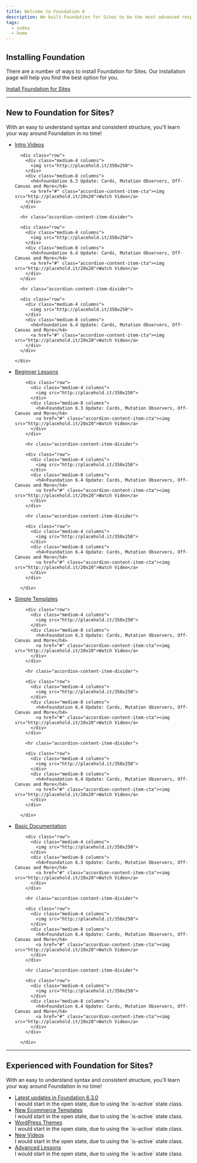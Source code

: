 ```yaml
---
title: Welcome to Foundation 6
description: We built Foundation for Sites to be the most advanced responsive front-end framework in the world.
tags:
  - index
  - home
---
```


## Installing Foundation

There are a number of ways to install Foundation for Sites. Our installation page will help you find the best option for you.

<a href="installation.html" class="large button">Install Foundation for Sites</a>

---

## New to Foundation for Sites?

With an easy to understand syntax and consistent structure, you'll learn your way around Foundation in no time!

<ul class="accordion welcome-accordion" data-accordion data-allow-all-closed="true">
  <li class="accordion-item welcome-accordion-item" data-accordion-item>
    <a href="#" class="accordion-title">Intro Videos</a>
    <div class="accordion-content " data-tab-content>

      <div class="row">
        <div class="medium-4 columns">
          <img src="http://placehold.it/350x250">
        </div>
        <div class="medium-8 columns">
          <h4>Foundation 6.3 Update: Cards, Mutation Observers, Off-Canvas and More</h4>
          <a href="#" class="accordion-content-item-cta"><img src="http://placehold.it/20x20">Watch Video</a>
        </div>
      </div>

      <hr class="accordion-content-item-divider">

      <div class="row">
        <div class="medium-4 columns">
          <img src="http://placehold.it/350x250">
        </div>
        <div class="medium-8 columns">
          <h4>Foundation 6.4 Update: Cards, Mutation Observers, Off-Canvas and More</h4>
          <a href="#" class="accordion-content-item-cta"><img src="http://placehold.it/20x20">Watch Video</a>
        </div>
      </div>

      <hr class="accordion-content-item-divider">

      <div class="row">
        <div class="medium-4 columns">
          <img src="http://placehold.it/350x250">
        </div>
        <div class="medium-8 columns">
          <h4>Foundation 6.4 Update: Cards, Mutation Observers, Off-Canvas and More</h4>
          <a href="#" class="accordion-content-item-cta"><img src="http://placehold.it/20x20">Watch Video</a>
        </div>
      </div>

    </div>
  </li>
  <li class="accordion-item welcome-accordion-item" data-accordion-item>
    <a href="#" class="accordion-title">Beginner Lessons</a>
      <div class="accordion-content " data-tab-content>

        <div class="row">
          <div class="medium-4 columns">
            <img src="http://placehold.it/350x250">
          </div>
          <div class="medium-8 columns">
            <h4>Foundation 6.3 Update: Cards, Mutation Observers, Off-Canvas and More</h4>
            <a href="#" class="accordion-content-item-cta"><img src="http://placehold.it/20x20">Watch Video</a>
          </div>
        </div>

        <hr class="accordion-content-item-divider">

        <div class="row">
          <div class="medium-4 columns">
            <img src="http://placehold.it/350x250">
          </div>
          <div class="medium-8 columns">
            <h4>Foundation 6.4 Update: Cards, Mutation Observers, Off-Canvas and More</h4>
            <a href="#" class="accordion-content-item-cta"><img src="http://placehold.it/20x20">Watch Video</a>
          </div>
        </div>

        <hr class="accordion-content-item-divider">

        <div class="row">
          <div class="medium-4 columns">
            <img src="http://placehold.it/350x250">
          </div>
          <div class="medium-8 columns">
            <h4>Foundation 6.4 Update: Cards, Mutation Observers, Off-Canvas and More</h4>
            <a href="#" class="accordion-content-item-cta"><img src="http://placehold.it/20x20">Watch Video</a>
          </div>
        </div>

      </div>
  </li>
  <li class="accordion-item welcome-accordion-item" data-accordion-item>
    <a href="#" class="accordion-title">Simple Templates</a>
      <div class="accordion-content " data-tab-content>

        <div class="row">
          <div class="medium-4 columns">
            <img src="http://placehold.it/350x250">
          </div>
          <div class="medium-8 columns">
            <h4>Foundation 6.3 Update: Cards, Mutation Observers, Off-Canvas and More</h4>
            <a href="#" class="accordion-content-item-cta"><img src="http://placehold.it/20x20">Watch Video</a>
          </div>
        </div>

        <hr class="accordion-content-item-divider">

        <div class="row">
          <div class="medium-4 columns">
            <img src="http://placehold.it/350x250">
          </div>
          <div class="medium-8 columns">
            <h4>Foundation 6.4 Update: Cards, Mutation Observers, Off-Canvas and More</h4>
            <a href="#" class="accordion-content-item-cta"><img src="http://placehold.it/20x20">Watch Video</a>
          </div>
        </div>

        <hr class="accordion-content-item-divider">

        <div class="row">
          <div class="medium-4 columns">
            <img src="http://placehold.it/350x250">
          </div>
          <div class="medium-8 columns">
            <h4>Foundation 6.4 Update: Cards, Mutation Observers, Off-Canvas and More</h4>
            <a href="#" class="accordion-content-item-cta"><img src="http://placehold.it/20x20">Watch Video</a>
          </div>
        </div>

      </div>
  </li>
  <li class="accordion-item welcome-accordion-item" data-accordion-item>
    <a href="#" class="accordion-title">Basic Documentation</a>
      <div class="accordion-content " data-tab-content>

        <div class="row">
          <div class="medium-4 columns">
            <img src="http://placehold.it/350x250">
          </div>
          <div class="medium-8 columns">
            <h4>Foundation 6.3 Update: Cards, Mutation Observers, Off-Canvas and More</h4>
            <a href="#" class="accordion-content-item-cta"><img src="http://placehold.it/20x20">Watch Video</a>
          </div>
        </div>

        <hr class="accordion-content-item-divider">

        <div class="row">
          <div class="medium-4 columns">
            <img src="http://placehold.it/350x250">
          </div>
          <div class="medium-8 columns">
            <h4>Foundation 6.4 Update: Cards, Mutation Observers, Off-Canvas and More</h4>
            <a href="#" class="accordion-content-item-cta"><img src="http://placehold.it/20x20">Watch Video</a>
          </div>
        </div>

        <hr class="accordion-content-item-divider">

        <div class="row">
          <div class="medium-4 columns">
            <img src="http://placehold.it/350x250">
          </div>
          <div class="medium-8 columns">
            <h4>Foundation 6.4 Update: Cards, Mutation Observers, Off-Canvas and More</h4>
            <a href="#" class="accordion-content-item-cta"><img src="http://placehold.it/20x20">Watch Video</a>
          </div>
        </div>

      </div>
  </li>
</ul>

---

## Experienced with Foundation for Sites?

With an easy to understand syntax and consistent structure, you'll learn your way around Foundation in no time!

<ul class="accordion welcome-accordion" data-accordion data-allow-all-closed="true">
  <li class="accordion-item welcome-accordion-item" data-accordion-item>
    <a href="#" class="accordion-title">Latest updates in Foundation 6.3.0</a>
    <div class="accordion-content" data-tab-content>
      I would start in the open state, due to using the `is-active` state class.
    </div>
  </li>
  <li class="accordion-item welcome-accordion-item" data-accordion-item>
    <a href="#" class="accordion-title">New Ecommerce Templates</a>
    <div class="accordion-content" data-tab-content>
      I would start in the open state, due to using the `is-active` state class.
    </div>
  </li>
  <li class="accordion-item welcome-accordion-item" data-accordion-item>
    <a href="#" class="accordion-title">WordPress Themes</a>
    <div class="accordion-content" data-tab-content>
      I would start in the open state, due to using the `is-active` state class.
    </div>
  </li>
  <li class="accordion-item welcome-accordion-item" data-accordion-item>
    <a href="#" class="accordion-title">New Videos</a>
    <div class="accordion-content" data-tab-content>
      I would start in the open state, due to using the `is-active` state class.
    </div>
  </li>
  <li class="accordion-item welcome-accordion-item" data-accordion-item>
    <a href="#" class="accordion-title">Advanced Lessons</a>
    <div class="accordion-content" data-tab-content>
      I would start in the open state, due to using the `is-active` state class.
    </div>
  </li>
</ul>

